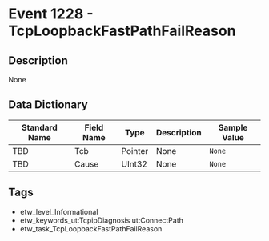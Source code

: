 # Event 1228 - TcpLoopbackFastPathFailReason

## Description
None

## Data Dictionary
|Standard Name|Field Name|Type|Description|Sample Value|
|---|---|---|---|---|
|TBD|Tcb|Pointer|None|`None`|
|TBD|Cause|UInt32|None|`None`|

## Tags
* etw_level_Informational
* etw_keywords_ut:TcpipDiagnosis ut:ConnectPath
* etw_task_TcpLoopbackFastPathFailReason